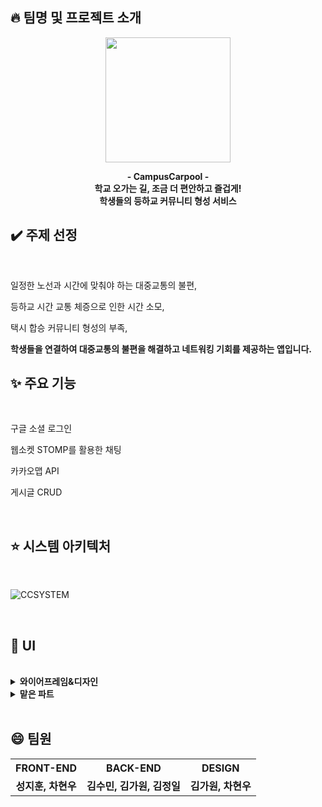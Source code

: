 
## :fire: 팀명 및 프로젝트 소개
<p align="center">
  <img width="200" src="https://github.com/user-attachments/assets/9064e3c2-b7f1-4cc9-a782-f4bec52cc3cb">
</p>


<p align="center">


  <strong>
    - CampusCarpool -
    <br>
    학교 오가는 길, 조금 더 편안하고 즐겁게!
    <br>
    학생들의 등하교 커뮤니티 형성 서비스
    
  </strong>
</p>



## :heavy_check_mark: 주제 선정
<br>

일정한 노선과 시간에 맞춰야 하는 대중교통의 불편,

등하교 시간 교통 체증으로 인한 시간 소모,

택시 합승 커뮤니티 형성의 부족,

<strong>
학생들을 연결하여 대중교통의 불편을 해결하고 네트워킹 기회를 제공하는 앱입니다.
</strong>

<br>

## ✨ 주요 기능
<br>

구글 소셜 로그인

웹소켓 STOMP를 활용한 채팅

카카오맵 API

게시글 CRUD


<br>

## :star: 시스템 아키텍처
<br>

![CCSYSTEM](https://github.com/user-attachments/assets/9bd79ebc-38c5-4bd3-9762-592d8720d347)

<br>

## :yellow_heart: UI
<br>

<details>
  <summary><b>와이어프레임&디자인</b></summary>
  <div markdown="1">
  <div align="center">

  </div>
  </div>
</details>
<details>
  <summary><b>맡은 파트</b></summary>
  <div markdown="1">

  </div>
</details>

<br>

## :smile: 팀원
<table>
  <tr> 
    <th align='center'><strong>FRONT-END</strong></th> 
    <th align='center'><strong>BACK-END</strong></th> 
    <th align='center'><strong>DESIGN</strong></th> 
  </tr>
  <tr> 
    <td align='center'><strong>성지훈, 차현우</strong></td> 
    <td align='center'><strong>김수민, 김가원, 김정일</strong></td> 
    <td align='center'><strong>김가원, 차현우</strong></td> 
  </tr>
</table>
